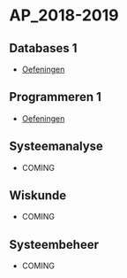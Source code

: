 # AP_2018-2019

## Databases 1
- [Oefeningen](/vakken/databases/algemeen.md)
## Programmeren 1
- [Oefeningen](/vakken/programmeren/algemeen.md)
## Systeemanalyse
- COMING
## Wiskunde
- COMING
## Systeembeheer
- COMING

